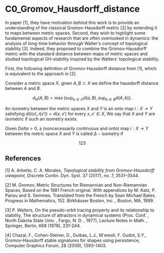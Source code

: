 # C0_Gromov_Hausdorff_distance

In paper [1], they have motivation behind this work is to provide an understanding of the classical Gromov-Hausdorff metric [2] by extending it to maps between metric spaces. Second, they wish to highlight some fundamental aspects of research that are often overlooked in dynamics: the analysis of long-time behavior through Walter's concept of topological stability [3]. Indeed, they proposed to combine the Gromov-Hausdorff metric with the standard distance between maps of metric spaces and studied topological GH-stability inspired by the Walters' topological stability.

First, the following definition of Gromov-Hausdorff distance from [1], which is equivalent to the approach in [2].

Consider a metric space $X$, given $A,B \subset X$ we define the hausdorff distance between $A$ and $B$.

$$d_H(A,B) = \max \{ \sup_{a \in A} d(a,B), \sup_{b \in B} d(A,b)\}.$$

An isometry between the metric spaces $X$ and $Y$ is an onto map $i : X \to Y$ satisfying $d(i(x),i(x')) = d(x,x')$ for every $x, x' \in X$, We say that $X$ and $Y$ are isometric if such an isometry exists.

Given $Delta >0$, a (noncecessarily continuous and onto) map $i : X \to Y$ between the metric space $X$ and $Y$ is called $\Delta-isometry$ if

$$123$$




## References

[1] A. Arbeito, C. A. Morales, *Topological stability from Gromov-Hausdorff viewpoint*, Discrete Contin. Dyn. Syst. 37 (2017), no. 7, 3531–3544.

[2] M. Gromov, Metric Structures for Riemannian and Non-Riemannian Spaces, Based on the 1981 French original. With appendices by M. Katz, P. Pansu and S. Semmes. Translated from the French by Sean Michael Bates. Progress in Mathematics, 152. Birkhäuser Boston, Inc. , Boston, MA, 1999.

[3] P. Walters, On the pseudo-orbit tracing property and its relationship to stability, The structure of attractors in dynamical systems (Proc. Conf. , North Dakota State Univ. , Fargo, N. D. , 1977), Lecture Notes in Math. , Springer, Berlin, 668 (1978), 231-244.

[4] Chazal, F., Cohen-Steiner, D., Guibas, L.J., M´emoli, F. Oudot, S.Y., Gromov-Hausdorff stable signatures for shapes using persistence, Computer Graphics Forum, 28 (2009), 1393–1403.
